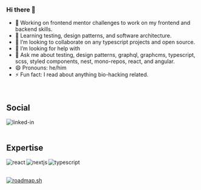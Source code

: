 ### Hi there 👋

- 🔭 Working on frontend mentor challenges to work on my frontend and backend skills.
- 🌱 Learning testing, design patterns, and software architecture.
- 👯 I’m looking to collaborate on any typescript projects and open source.
- 🤔 I’m looking for help with 
- 💬 Ask me about testing, design patterns, graphql, graphcms, typescript, scss, styled components, nest, mono-repos, react, and angular.
- 😄 Pronouns: he/him
- ⚡ Fun fact: I read about anything bio-hacking related.

<br>

## Social
[<img align="left" alt="linked-in" src="https://img.shields.io/badge/linkedin-%230077B5.svg?&style=for-the-badge&logo=linkedin&logoColor=white" />](https://www.linkedin.com/in/simon-k-davis/)

<br>
<br>

## Expertise
<img align="left" alt="react" src="https://img.shields.io/badge/react%20-%2320232a.svg?&style=for-the-badge&logo=react&logoColor=%2361DAFB" />
<img align="left" alt="nextjs" src="https://img.shields.io/badge/nextjs-black.svg?&style=for-the-badge&logo=next.js&logoColor=white" />
<img align="left" alt="typescript" src="https://img.shields.io/badge/typescript-blue.svg?&style=for-the-badge&logo=typescript&logoColor=white" />

<br>
<br>

[![roadmap.sh](https://api.roadmap.sh/v1-badge/wide/64de81ebced78d2935223d73?variant=dark&roadmaps=computer-science%2Cfull-stack%2Cprompt-engineering%2Csoftware-design-architecture)](https://roadmap.sh)

